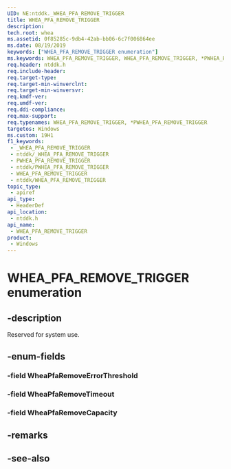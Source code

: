 ```yaml
---
UID: NE:ntddk._WHEA_PFA_REMOVE_TRIGGER
title: WHEA_PFA_REMOVE_TRIGGER
description: 
tech.root: whea
ms.assetid: 0f85285c-9db4-42ab-bb06-6c7f006864ee
ms.date: 08/19/2019
keywords: ["WHEA_PFA_REMOVE_TRIGGER enumeration"]
ms.keywords: WHEA_PFA_REMOVE_TRIGGER, WHEA_PFA_REMOVE_TRIGGER, *PWHEA_PFA_REMOVE_TRIGGER,
req.header: ntddk.h
req.include-header: 
req.target-type: 
req.target-min-winverclnt: 
req.target-min-winversvr: 
req.kmdf-ver: 
req.umdf-ver: 
req.ddi-compliance: 
req.max-support: 
req.typenames: WHEA_PFA_REMOVE_TRIGGER, *PWHEA_PFA_REMOVE_TRIGGER
targetos: Windows
ms.custom: 19H1
f1_keywords:
 - _WHEA_PFA_REMOVE_TRIGGER
 - ntddk/_WHEA_PFA_REMOVE_TRIGGER
 - PWHEA_PFA_REMOVE_TRIGGER
 - ntddk/PWHEA_PFA_REMOVE_TRIGGER
 - WHEA_PFA_REMOVE_TRIGGER
 - ntddk/WHEA_PFA_REMOVE_TRIGGER
topic_type:
 - apiref
api_type:
 - HeaderDef
api_location:
 - ntddk.h
api_name:
 - WHEA_PFA_REMOVE_TRIGGER
product:
 - Windows
---
```


# WHEA_PFA_REMOVE_TRIGGER enumeration


## -description

Reserved for system use.

## -enum-fields

### -field WheaPfaRemoveErrorThreshold 

### -field WheaPfaRemoveTimeout 

### -field WheaPfaRemoveCapacity 

## -remarks

## -see-also


